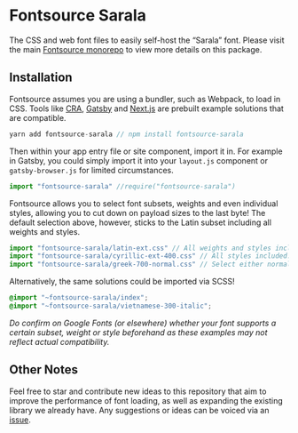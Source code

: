 # Fontsource Sarala

The CSS and web font files to easily self-host the “Sarala” font. Please visit the main [Fontsource monorepo](https://github.com/DecliningLotus/fontsource) to view more details on this package.

## Installation

Fontsource assumes you are using a bundler, such as Webpack, to load in CSS. Tools like [CRA](https://create-react-app.dev/), [Gatsby](https://www.gatsbyjs.org/) and [Next.js](https://nextjs.org/) are prebuilt example solutions that are compatible.

```javascript
yarn add fontsource-sarala // npm install fontsource-sarala
```

Then within your app entry file or site component, import it in. For example in Gatsby, you could simply import it into your `layout.js` component or `gatsby-browser.js` for limited circumstances.

```javascript
import "fontsource-sarala" //require("fontsource-sarala")
```

Fontsource allows you to select font subsets, weights and even individual styles, allowing you to cut down on payload sizes to the last byte! The default selection above, however, sticks to the Latin subset including all weights and styles.

```javascript
import "fontsource-sarala/latin-ext.css" // All weights and styles included.
import "fontsource-sarala/cyrillic-ext-400.css" // All styles included.
import "fontsource-sarala/greek-700-normal.css" // Select either normal or italic.
```

Alternatively, the same solutions could be imported via SCSS!

```scss
@import "~fontsource-sarala/index";
@import "~fontsource-sarala/vietnamese-300-italic";
```

_Do confirm on Google Fonts (or elsewhere) whether your font supports a certain subset, weight or style beforehand as these examples may not reflect actual compatibility._

## Other Notes

Feel free to star and contribute new ideas to this repository that aim to improve the performance of font loading, as well as expanding the existing library we already have. Any suggestions or ideas can be voiced via an [issue](https://github.com/DecliningLotus/fontsource/issues).

